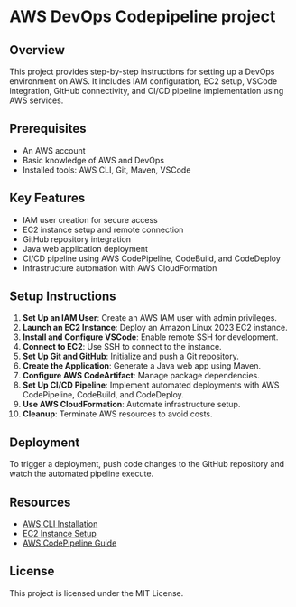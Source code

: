 # AWS DevOps Codepipeline project

## Overview
This project provides step-by-step instructions for setting up a DevOps environment on AWS. It includes IAM configuration, EC2 setup, VSCode integration, GitHub connectivity, and CI/CD pipeline implementation using AWS services.

## Prerequisites
- An AWS account
- Basic knowledge of AWS and DevOps
- Installed tools: AWS CLI, Git, Maven, VSCode

## Key Features
- IAM user creation for secure access
- EC2 instance setup and remote connection
- GitHub repository integration
- Java web application deployment
- CI/CD pipeline using AWS CodePipeline, CodeBuild, and CodeDeploy
- Infrastructure automation with AWS CloudFormation

## Setup Instructions
1. **Set Up an IAM User**: Create an AWS IAM user with admin privileges.
2. **Launch an EC2 Instance**: Deploy an Amazon Linux 2023 EC2 instance.
3. **Install and Configure VSCode**: Enable remote SSH for development.
4. **Connect to EC2**: Use SSH to connect to the instance.
5. **Set Up Git and GitHub**: Initialize and push a Git repository.
6. **Create the Application**: Generate a Java web app using Maven.
7. **Configure AWS CodeArtifact**: Manage package dependencies.
8. **Set Up CI/CD Pipeline**: Implement automated deployments with AWS CodePipeline, CodeBuild, and CodeDeploy.
9. **Use AWS CloudFormation**: Automate infrastructure setup.
10. **Cleanup**: Terminate AWS resources to avoid costs.

## Deployment
To trigger a deployment, push code changes to the GitHub repository and watch the automated pipeline execute.

## Resources
- [AWS CLI Installation](https://docs.aws.amazon.com/cli/latest/userguide/install-cliv2.html)
- [EC2 Instance Setup](https://docs.aws.amazon.com/AWSEC2/latest/UserGuide/EC2_GetStarted.html)
- [AWS CodePipeline Guide](https://docs.aws.amazon.com/codepipeline/latest/userguide/welcome.html)

## License
This project is licensed under the MIT License.

